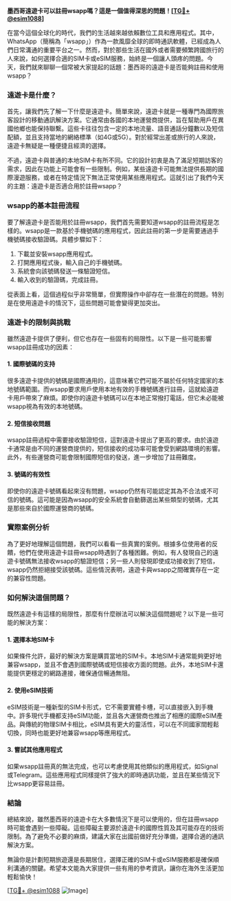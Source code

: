 **墨西哥遠遊卡可以註冊wsapp嗎？這是一個值得深思的問題！[[TG💪+ @esim1088](https://t.me/s/esim1088)]**

在當今這個全球化的時代，我們的生活越來越依賴數位工具和應用程式。其中，WhatsApp（簡稱為「wsapp」）作為一款風靡全球的即時通訊軟體，已經成為人們日常溝通的重要平台之一。然而，對於那些生活在國外或者需要頻繁跨國旅行的人來說，如何選擇合適的SIM卡或eSIM服務，始終是一個讓人頭疼的問題。今天，我們就來聊聊一個常被大家提起的話題：墨西哥的遠遊卡是否能夠註冊和使用wsapp？

### 遠遊卡是什麼？

首先，讓我們先了解一下什麼是遠遊卡。簡單來說，遠遊卡就是一種專門為國際旅客設計的移動通訊解決方案。它通常由各國的本地運營商提供，旨在幫助用戶在異國他鄉也能保持聯繫。這些卡往往包含一定的本地流量、語音通話分鐘數以及短信配額，並且支持當地的網絡標準（如4G或5G）。對於經常出差或旅行的人來說，遠遊卡無疑是一種便捷且經濟的選擇。

不過，遠遊卡與普通的本地SIM卡有所不同。它的設計初衷是為了滿足短期訪客的需求，因此在功能上可能會有一些限制。例如，某些遠遊卡可能無法提供長期的國際漫遊服務，或者在特定情況下無法正常使用某些應用程式。這就引出了我們今天的主題：遠遊卡是否適合用於註冊wsapp？

### wsapp的基本註冊流程

要了解遠遊卡是否能用於註冊wsapp，我們首先需要知道wsapp的註冊流程是怎樣的。wsapp是一款基於手機號碼的應用程式，因此註冊的第一步是需要通過手機號碼接收驗證碼。具體步驟如下：

1. 下載並安裝wsapp應用程式。
2. 打開應用程式後，輸入自己的手機號碼。
3. 系統會向該號碼發送一條驗證短信。
4. 輸入收到的驗證碼，完成註冊。

從表面上看，這個過程似乎非常簡單，但實際操作中卻存在一些潛在的問題。特別是在使用遠遊卡的情況下，這些問題可能會變得更加突出。

### 遠遊卡的限制與挑戰

雖然遠遊卡提供了便利，但它也存在一些固有的局限性。以下是一些可能影響wsapp註冊成功的因素：

#### 1. **國際號碼的支持**
   很多遠遊卡提供的號碼是國際通用的，這意味著它們可能不屬於任何特定國家的本地號碼範圍。而wsapp要求用戶使用本地有效的手機號碼進行註冊，這就給遠遊卡用戶帶來了麻煩。即使你的遠遊卡號碼可以在本地正常撥打電話，但它未必能被wsapp視為有效的本地號碼。

#### 2. **短信接收問題**
   wsapp註冊過程中需要接收驗證短信，這對遠遊卡提出了更高的要求。由於遠遊卡通常是由不同的運營商提供的，短信接收的成功率可能會受到網路環境的影響。此外，有些運營商可能會限制國際短信的發送，進一步增加了註冊難度。

#### 3. **號碼的有效性**
   即使你的遠遊卡號碼看起來沒有問題，wsapp仍然有可能認定其為不合法或不可信的號碼。這可能是因為wsapp的安全系統會自動篩選出某些類型的號碼，尤其是那些來自於國際運營商的號碼。

### 實際案例分析

為了更好地理解這個問題，我們可以看看一些真實的案例。根據多位使用者的反饋，他們在使用遠遊卡註冊wsapp時遇到了各種困難。例如，有人發現自己的遠遊卡號碼無法接收wsapp的驗證短信；另一些人則發現即使成功接收到了短信，wsapp仍然拒絕接受該號碼。這些情況表明，遠遊卡與wsapp之間確實存在一定的兼容性問題。

### 如何解決這個問題？

既然遠遊卡有這樣的局限性，那麼有什麼辦法可以解決這個問題呢？以下是一些可能的解決方案：

#### 1. **選擇本地SIM卡**
   如果條件允許，最好的解決方案是購買當地的SIM卡。本地SIM卡通常能夠更好地兼容wsapp，並且不會遇到國際號碼或短信接收方面的問題。此外，本地SIM卡還能提供更穩定的網路連接，確保通信暢通無阻。

#### 2. **使用eSIM技術**
   eSIM技術是一種新型的SIM卡形式，它不需要實體卡槽，可以直接嵌入到手機中。許多現代手機都支持eSIM功能，並且各大運營商也推出了相應的國際eSIM產品。與傳統的物理SIM卡相比，eSIM具有更大的靈活性，可以在不同國家間輕鬆切換，同時也能更好地兼容wsapp等應用程式。

#### 3. **嘗試其他應用程式**
   如果wsapp註冊真的無法完成，也可以考慮使用其他類似的應用程式，如Signal或Telegram。這些應用程式同樣提供了強大的即時通訊功能，並且在某些情況下比wsapp更容易註冊。

### 結論

總結來說，雖然墨西哥的遠遊卡在大多數情況下是可以使用的，但在註冊wsapp時可能會遇到一些障礙。這些障礙主要源於遠遊卡的國際性質及其可能存在的技術限制。為了避免不必要的麻煩，建議大家在出國前做好充分準備，選擇合適的通訊解決方案。

無論你是計劃短期旅遊還是長期居住，選擇正確的SIM卡或eSIM服務都是確保順利溝通的關鍵。希望本文能為大家提供一些有用的參考資訊，讓你在海外生活更加輕鬆愉快！

[[TG💪+ @esim1088](https://t.me/s/esim1088) ![Image](https://i.postimg.cc/4NQfJmqS/Snipaste-2025-05-13-00-14-12.png)]